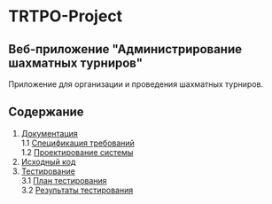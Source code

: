 # TRTPO-Project
## Веб-приложение "Администрирование шахматных турниров"
Приложение для организации и проведения шахматных турниров.

## Содержание

1. [Документация](https://github.com/UlaShu/TRTPO-Project/tree/master/Documents)  
1.1 [Спецификация требований](https://github.com/UlaShu/TRTPO-Project/tree/master/Documents/Requirements/Requirements.md)   
1.2 [Проектирование системы](https://github.com/UlaShu/TRTPO-Project/tree/master/Documents/System%20project)   
2. [Исходный код](https://github.com/UlaShu/TRTPO-Project/tree/master/Code)
3. [Тестирование](https://github.com/UlaShu/TRTPO-Project/tree/master/Testing)  
3.1 [План тестирования](https://github.com/UlaShu/TRTPO-Project/tree/master/Testing/Test%20plan.md)       
3.2 [Результаты тестирования](https://github.com/UlaShu/TRTPO-Project/tree/master/Testing/Test%20result.md) 